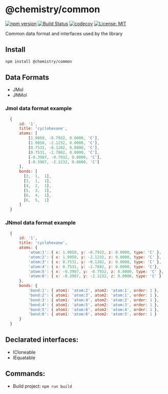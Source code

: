# @chemistry/common

[![npm version](https://badge.fury.io/js/%40chemistry%2Fcommon.svg)](https://badge.fury.io/js/%40chemistry%2Fcommon)
[![Build Status](https://travis-ci.com/chemistry/chemical-libraries.svg?branch=master)](https://travis-ci.org/chemistry/chemical-libraries)
[![codecov](https://codecov.io/gh/chemistry/chemical-libraries/branch/master/graph/badge.svg)](https://codecov.io/gh/chemistry/chemical-libraries)
[![License: MIT](https://img.shields.io/badge/License-MIT-gren.svg)](https://opensource.org/licenses/MIT)

Common data format and interfaces used by the library

## Install
```bash
npm install @chemistry/common
```

## Data Formats
  * JMol
  * JNMol

### Jmol data format example
```javascript
  {
      id: '1',
      title: 'cyclohexane',
      atoms: [
          [1.9050, -0.7932, 0.0000, 'C'],
          [1.9050, -2.1232, 0.0000, 'C'],
          [0.7531, -0.1282, 0.0000, 'C'],
          [0.7531, -2.7882, 0.0000, 'C'],
          [-0.3987, -0.7932, 0.0000, 'C'],
          [-0.3987, -2.1232, 0.0000, 'C']
      ],
      bonds: [
        [2,  1,  1],
        [3,  1,  1],
        [4,  2,  1],
        [5,  3,  1],
        [6,  4,  1],
        [6,  5,  1]
      ]
  }
```

###  JNmol data format example
```javascript
  {
      id: '1',
      title: 'cyclohexane',
      atoms: {
          'atom:1': { x: 1.9050, y: -0.7932, z: 0.0000, type: 'C' },
          'atom:2': { x: 1.9050, y: -2.1232, z: 0.0000, type: 'C' },
          'atom:3': { x: 0.7531, y: -0.1282, z: 0.0000, type: 'C' },
          'atom:4': { x: 0.7531, y: -2.7882, z: 0.0000, type: 'C'},
          'atom:5': { x: -0.3987, y: -0.7932, z: 0.0000, type: 'C' },
          'atom:6': { x: -0.3987, y: -2.1232, z: 0.0000, type: 'C' }
      },
      bonds: {
          'bond:1': { atom1: 'atom:2', atom2: 'atom:1', order: 1 },
          'bond:2': { atom1: 'atom:3', atom2: 'atom:1', order: 1 },
          'bond:3': { atom1: 'atom:4', atom2: 'atom:2', order: 1 },
          'bond:4': { atom1: 'atom:5', atom2: 'atom:3', order: 1 },
          'bond:5': { atom1: 'atom:6', atom2: 'atom:4', order: 1 },
          'bond:6': { atom1: 'atom:6', atom2: 'atom:5', order: 1 }
      }
  }
```

## Declarated interfaces:
  * ICloneable
  * IEquatable

## Commands:
  * Build project: `npm run build`
